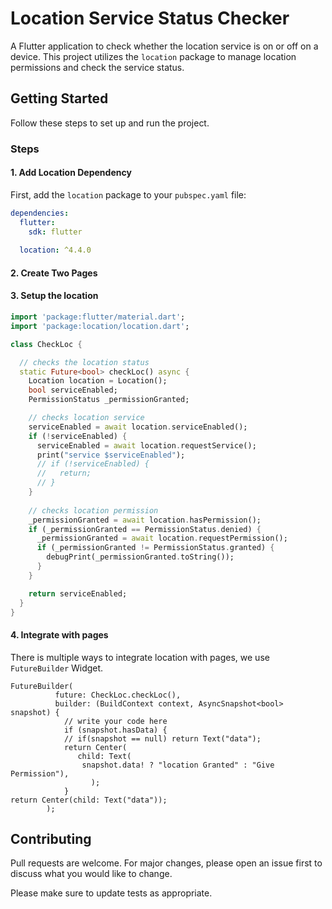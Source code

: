 # Location Service Status Checker
A Flutter application to check whether the location service is on or off on a device. This project utilizes the `location` package to manage location permissions and check the service status.

## Getting Started
Follow these steps to set up and run the project.

### Steps
#### 1. Add Location Dependency
First, add the `location` package to your `pubspec.yaml` file:

```yaml 
dependencies: 
  flutter: 
    sdk: flutter
 
  location: ^4.4.0
 ```

#### 2. Create Two Pages

#### 3. Setup the location

```dart
import 'package:flutter/material.dart';
import 'package:location/location.dart';

class CheckLoc {

  // checks the location status 
  static Future<bool> checkLoc() async {
    Location location = Location();  
    bool serviceEnabled;
    PermissionStatus _permissionGranted;

    // checks location service
    serviceEnabled = await location.serviceEnabled();
    if (!serviceEnabled) {
      serviceEnabled = await location.requestService();
      print("service $serviceEnabled");
      // if (!serviceEnabled) {
      //   return;
      // }
    }
    
    // checks location permission
    _permissionGranted = await location.hasPermission();
    if (_permissionGranted == PermissionStatus.denied) {
      _permissionGranted = await location.requestPermission();
      if (_permissionGranted != PermissionStatus.granted) {
        debugPrint(_permissionGranted.toString());
      }
    }

    return serviceEnabled;
  }
}
```
#### 4. Integrate with pages
There is multiple ways to integrate location with pages, we use `FutureBuilder` Widget.

```
FutureBuilder(
          future: CheckLoc.checkLoc(),
          builder: (BuildContext context, AsyncSnapshot<bool> snapshot) {
            // write your code here
            if (snapshot.hasData) {
            // if(snapshot == null) return Text("data");
            return Center(
               child: Text(
                snapshot.data! ? "location Granted" : "Give Permission"),
                  );
            }
return Center(child: Text("data"));
        );
``` 

## Contributing

Pull requests are welcome. For major changes, please open an issue first
to discuss what you would like to change.

Please make sure to update tests as appropriate.

